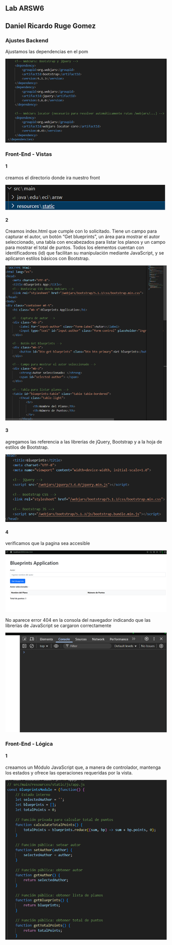## Lab ARSW6

## Daniel Ricardo Ruge Gomez

### Ajustes Backend

Ajustamos las dependencias en el pom 

![alt text](/Back/img/media/image.png)


### Front-End - Vistas

#### 1

creamos el directorio donde ira nuestro front

![alt text](/Back/img/media/image2.png)

#### 2

 Creamos index.html que cumple con lo solicitado. Tiene un campo para capturar el autor, un botón “Get blueprints”, un área para mostrar el autor seleccionado, una tabla con encabezados para listar los planos y un campo para mostrar el total de puntos. Todos los elementos cuentan con identificadores (id) que facilitan su manipulación mediante JavaScript, y se aplicaron estilos básicos con Bootstrap.

![alt text](/Back/img/media/image3.png)

#### 3

agregamos las referencia a las librerías de jQuery, Bootstrap y a la hoja de estilos de Bootstrap.

![alt text](/Back/img/media/image4.png)

#### 4

verificamos que la pagina sea accesible

![alt text](/Back/img/media/image5.png)

No aparece error 404 en la consola del navegador indicando que las librerías de JavaScript se cargaron correctamente

![alt text](/Back/img/media/image6.png)


### Front-End - Lógica

#### 1

creaamos un Módulo JavaScript que, a manera de controlador, mantenga los estados y ofrece las operaciones requeridas por la vista.

![alt text](/Back/img/media/image7.png)